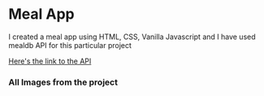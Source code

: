 <html>
<head></head>

<body>
<h1>Meal App</h1>

<p>I created a meal app using HTML, CSS, Vanilla Javascript and I have used mealdb API for this particular project</p>

<a href="https://www.themealdb.com/api.php" target='_blank'>Here's the link to the API</a>

<h3>All Images from the project</h3>
<img src="ProjectImages/Screenshot (8).png />



</body>
</html>
